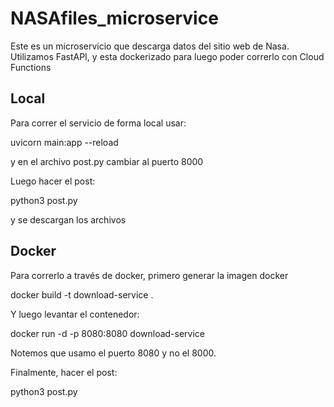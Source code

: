 # NASAfiles_microservice
Este es un microservicio que descarga datos del sitio web de Nasa. Utilizamos FastAPI, y esta dockerizado para luego poder correrlo con Cloud Functions

## Local

Para correr el servicio de forma local usar:

uvicorn main:app --reload

y en el archivo post.py cambiar al puerto 8000

Luego hacer el post:

python3 post.py

y se descargan los archivos

## Docker

Para correrlo a través de docker, primero generar la imagen docker

docker build -t download-service .

Y luego levantar el contenedor:

docker run -d -p 8080:8080 download-service

Notemos que usamo el puerto 8080 y no el 8000.

Finalmente, hacer el post:

python3 post.py

